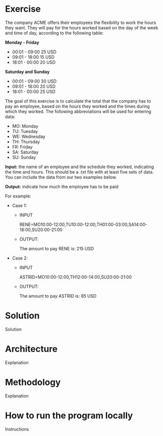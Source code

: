 Exercise
==============================

The company ACME offers their employees the flexibility to work the hours they want.
They will pay for the hours worked based on the day of the week and time of day, according to the following table:

**Monday - Friday**
- 00:01 - 09:00 25 USD
- 09:01 - 18:00 15 USD
- 18:01 - 00:00 20 USD

**Saturday and Sunday**
- 00:01 - 09:00 30 USD
- 09:01 - 18:00 20 USD
- 18:01 - 00:00 25 USD

The goal of this exercise is to calculate the total that the company has to pay an employee, 
based on the hours they worked and the times during which they worked.
The following abbreviations will be used for entering data:
- MO: Monday
- TU: Tuesday
- WE: Wednesday
- TH: Thursday
- FR: Friday
- SA: Saturday
- SU: Sunday

**Input:** the name of an employee and the schedule they worked, indicating the time and hours.
This should be a .txt file with at least five sets of data. You can include the data from our two examples below.

**Output:** indicate how much the employee has to be paid

For example:

- Case 1:

  - INPUT
  
    RENE=MO10:00-12:00,TU10:00-12:00,TH01:00-03:00,SA14:00-18:00,SU20:00-21:00

  - OUTPUT:
  
    The amount to pay RENE is: 215 USD

- Case 2:

  - INPUT

    ASTRID=MO10:00-12:00,TH12:00-14:00,SU20:00-21:00

  - OUTPUT:
  
    The amount to pay ASTRID is: 85 USD


Solution
==============================

Solution

Architecture
==============================

Explanation

Methodology
==============================

Explanation

How to run the program locally
==============================

Instructions
